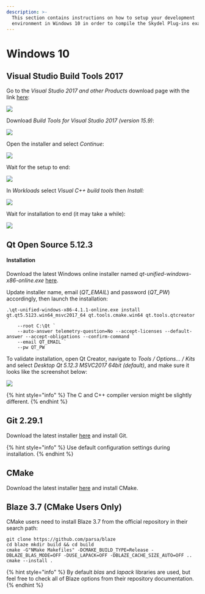```yaml
---
description: >-
  This section contains instructions on how to setup your development
  environment in Windows 10 in order to compile the Skydel Plug-ins examples.
---
```


# Windows 10

## Visual Studio Build Tools 2017

Go to the _Visual Studio 2017 and other Products_ download page with the link [here](https://visualstudio.microsoft.com/vs/older-downloads/):

![](../.gitbook/assets/install\_vs\_1.png)

Download _Build Tools for Visual Studio 2017 (version 15.9)_:

![](../.gitbook/assets/install\_vs\_2.png)

Open the installer and select _Continue_:

![](../.gitbook/assets/install\_vs\_3.png)

Wait for the setup to end:

![](../.gitbook/assets/install\_vs\_4.png)

In _Workloads_ select _Visual C++ build tools_ then _Install:_

![](../.gitbook/assets/install\_vs\_5.png)

Wait for installation to end (it may take a while):

![](../.gitbook/assets/install\_vs\_6.png)

## Qt Open Source 5.12.3

#### **Installation**

Download the latest Windows online installer named _qt-unified-windows-x86-online.exe_ [here](https://download.qt.io/official\_releases/online\_installers/).

Update installer name, email (_QT\_EMAIL_) and password (_QT\_PW_) accordingly, then launch the installation:

```aspnet
.\qt-unified-windows-x86-4.1.1-online.exe install qt.qt5.5123.win64_msvc2017_64 qt.tools.cmake.win64 qt.tools.qtcreator `
    --root C:\Qt `
    --auto-answer telemetry-question=No --accept-licenses --default-answer --accept-obligations --confirm-command `
    --email QT_EMAIL `
    --pw QT_PW
```

To validate installation, open Qt Creator, navigate to _Tools / Options... / Kits_ and select _Desktop Qt 5.12.3 MSVC2017 64bit (default)_, and make sure it looks like the screenshot below:

![](../.gitbook/assets/win\_config\_qt\_1.png)

{% hint style="info" %}
The C and C++ compiler version might be slightly different.
{% endhint %}

## Git 2.29.1

Download the latest installer [here](https://gitforwindows.org) and install Git.

{% hint style="info" %}
Use default configuration settings during installation.
{% endhint %}

## CMake

Download the latest installer [here](https://cmake.org/download/) and install CMake.

## Blaze 3.7 (CMake Users Only)

CMake users need to install Blaze 3.7 from the official repository in their search path:

```
git clone https://github.com/parsa/blaze 
cd blaze mkdir build && cd build 
cmake -G"NMake Makefiles" -DCMAKE_BUILD_TYPE=Release -DBLAZE_BLAS_MODE=OFF -DUSE_LAPACK=OFF -DBLAZE_CACHE_SIZE_AUTO=OFF .. 
cmake --install .
```

{% hint style="info" %}
By default _blas_ and _lapack_ libraries are used, but feel free to check all of Blaze options from their repository documentation.
{% endhint %}
